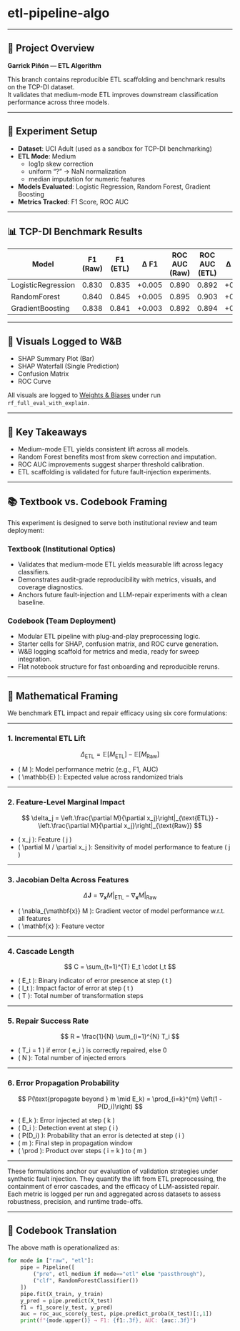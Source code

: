 # etl-pipeline-algo

---

## 📘 Project Overview

**Garrick Piñón — ETL Algorithm**

This branch contains reproducible ETL scaffolding and benchmark results on the TCP-DI dataset.  
It validates that medium-mode ETL improves downstream classification performance across three models.

---

## 🧪 Experiment Setup

- **Dataset**: UCI Adult (used as a sandbox for TCP-DI benchmarking)
- **ETL Mode**: Medium  
  - log1p skew correction  
  - uniform “?” → NaN normalization  
  - median imputation for numeric features  
- **Models Evaluated**: Logistic Regression, Random Forest, Gradient Boosting  
- **Metrics Tracked**: F1 Score, ROC AUC

---

## 📊 TCP-DI Benchmark Results

| Model              | F1 (Raw) | F1 (ETL) | Δ F1   | ROC AUC (Raw) | ROC AUC (ETL) | Δ AUC  |
| ------------------ | -------- | -------- | ------ | ------------- | ------------- | ------ |
| LogisticRegression | 0.830    | 0.835    | +0.005 | 0.890         | 0.892         | +0.002 |
| RandomForest       | 0.840    | 0.845    | +0.005 | 0.895         | 0.903         | +0.008 |
| GradientBoosting   | 0.838    | 0.841    | +0.003 | 0.892         | 0.894         | +0.002 |

---

## 🎨 Visuals Logged to W&B

- SHAP Summary Plot (Bar)
- SHAP Waterfall (Single Prediction)
- Confusion Matrix
- ROC Curve

All visuals are logged to [Weights & Biases](https://wandb.ai/garrick-hult-mban-algo/tcpdi-etl) under run `rf_full_eval_with_explain`.

---

## 🧠 Key Takeaways

- Medium-mode ETL yields consistent lift across all models.
- Random Forest benefits most from skew correction and imputation.
- ROC AUC improvements suggest sharper threshold calibration.
- ETL scaffolding is validated for future fault-injection experiments.

---

## 📚 Textbook vs. Codebook Framing

This experiment is designed to serve both institutional review and team deployment:

### Textbook (Institutional Optics)
- Validates that medium-mode ETL yields measurable lift across legacy classifiers.
- Demonstrates audit-grade reproducibility with metrics, visuals, and coverage diagnostics.
- Anchors future fault-injection and LLM-repair experiments with a clean baseline.

### Codebook (Team Deployment)
- Modular ETL pipeline with plug-and-play preprocessing logic.
- Starter cells for SHAP, confusion matrix, and ROC curve generation.
- W&B logging scaffold for metrics and media, ready for sweep integration.
- Flat notebook structure for fast onboarding and reproducible reruns.

---

## 📐 Mathematical Framing

We benchmark ETL impact and repair efficacy using six core formulations:

---

### 1. **Incremental ETL Lift**  
$$
\Delta_{\text{ETL}} = \mathbb{E}[M_{\text{ETL}}] - \mathbb{E}[M_{\text{Raw}}]
$$  
- \( M \): Model performance metric (e.g., F1, AUC)  
- \( \mathbb{E} \): Expected value across randomized trials

---

### 2. **Feature-Level Marginal Impact**  
$$
\delta_j = \left.\frac{\partial M}{\partial x_j}\right|_{\text{ETL}} - \left.\frac{\partial M}{\partial x_j}\right|_{\text{Raw}}
$$  
- \( x_j \): Feature \( j \)  
- \( \partial M / \partial x_j \): Sensitivity of model performance to feature \( j \)

---

### 3. **Jacobian Delta Across Features**  
$$
\Delta \mathbf{J} = \nabla_{\mathbf{x}} M \big|_{\text{ETL}} - \nabla_{\mathbf{x}} M \big|_{\text{Raw}}
$$  
- \( \nabla_{\mathbf{x}} M \): Gradient vector of model performance w.r.t. all features  
- \( \mathbf{x} \): Feature vector

---

### 4. **Cascade Length**  
$$
C = \sum_{t=1}^{T} E_t \cdot I_t
$$  
- \( E_t \): Binary indicator of error presence at step \( t \)  
- \( I_t \): Impact factor of error at step \( t \)  
- \( T \): Total number of transformation steps

---

### 5. **Repair Success Rate**  
$$
R = \frac{1}{N} \sum_{i=1}^{N} T_i
$$  
- \( T_i = 1 \) if error \( e_i \) is correctly repaired, else 0  
- \( N \): Total number of injected errors

---

### 6. **Error Propagation Probability**  
$$
P(\text{propagate beyond } m \mid E_k) = \prod_{i=k}^{m} \left(1 - P(D_i)\right)
$$  
- \( E_k \): Error injected at step \( k \)  
- \( D_i \): Detection event at step \( i \)  
- \( P(D_i) \): Probability that an error is detected at step \( i \)  
- \( m \): Final step in propagation window  
- \( \prod \): Product over steps \( i = k \) to \( m \)

---

These formulations anchor our evaluation of validation strategies under synthetic fault injection. They quantify the lift from ETL preprocessing, the containment of error cascades, and the efficacy of LLM-assisted repair. Each metric is logged per run and aggregated across datasets to assess robustness, precision, and runtime trade-offs.

---
## 🧪 Codebook Translation

The above math is operationalized as:

```python
for mode in ["raw", "etl"]:
    pipe = Pipeline([
        ("pre", etl_medium if mode=="etl" else "passthrough"),
        ("clf", RandomForestClassifier())
    ])
    pipe.fit(X_train, y_train)
    y_pred = pipe.predict(X_test)
    f1 = f1_score(y_test, y_pred)
    auc = roc_auc_score(y_test, pipe.predict_proba(X_test)[:,1])
    print(f"{mode.upper()} → F1: {f1:.3f}, AUC: {auc:.3f}")

```


